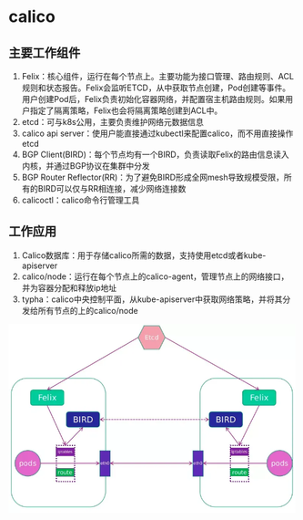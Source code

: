# calico

## 主要工作组件
1. Felix：核心组件，运行在每个节点上。主要功能为接口管理、路由规则、ACL规则和状态报告。Felix会监听ETCD，从中获取节点创建，Pod创建等事件。用户创建Pod后，Felix负责初始化容器网络，并配置宿主机路由规则。如果用户指定了隔离策略，Felix也会将隔离策略创建到ACL中。
2. etcd：可与k8s公用，主要负责维护网络元数据信息
3. calico api server：使用户能直接通过kubectl来配置calico，而不用直接操作etcd
4. BGP Client(BIRD)：每个节点均有一个BIRD，负责读取Felix的路由信息读入内核，并通过BGP协议在集群中分发
5. BGP Router Reflector(RR)：为了避免BIRD形成全网mesh导致规模受限，所有的BIRD可以仅与RR相连接，减少网络连接数
6. calicoctl：calico命令行管理工具

## 工作应用
1. Calico数据库：用于存储calico所需的数据，支持使用etcd或者kube-apiserver
2. calico/node：运行在每个节点上的calico-agent，管理节点上的网络接口，并为容器分配和释放ip地址
3. typha：calico中央控制平面，从kube-apiserver中获取网络策略，并将其分发给所有节点的上的calico/node


![架构](架构.png)